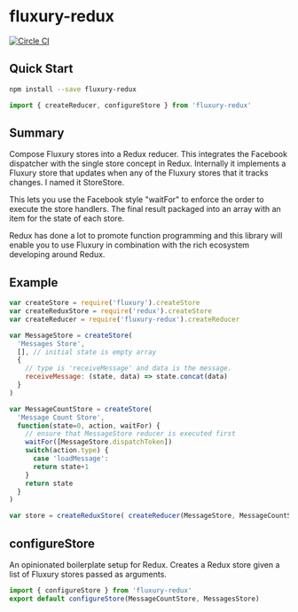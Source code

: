 # fluxury-redux

[![Circle CI](https://circleci.com/gh/FunctionFoundry/fluxury-redux/tree/master.svg?style=svg)](https://circleci.com/gh/FunctionFoundry/fluxury-redux/tree/master)

## Quick Start

```sh
npm install --save fluxury-redux
```

```js
import { createReducer, configureStore } from 'fluxury-redux'
```

## Summary

Compose Fluxury stores into a Redux reducer. This integrates the Facebook dispatcher with the single store concept in Redux. Internally it implements a Fluxury store that updates when any of the Fluxury stores that it tracks changes. I named it StoreStore.

This lets you use the Facebook style "waitFor" to enforce the order to execute the store handlers. The final result packaged into an array with an item for the state of each store.

Redux has done a lot to promote function programming and this library will enable you to use Fluxury in combination with the rich ecosystem developing around Redux.

## Example

```js
var createStore = require('fluxury').createStore
var createReduxStore = require('redux').createStore
var createReducer = require('fluxury-redux').createReducer

var MessageStore = createStore(
  'Messages Store',
  [], // initial state is empty array
  {
    // type is 'receiveMessage' and data is the message.
    receiveMessage: (state, data) => state.concat(data)
  }
)

var MessageCountStore = createStore(
  'Message Count Store',
  function(state=0, action, waitFor) {
    // ensure that MessageStore reducer is executed first
    waitFor([MessageStore.dispatchToken])
    switch(action.type) {
      case 'loadMessage':
      return state+1
    }
    return state
  }
)

var store = createReduxStore( createReducer(MessageStore, MessageCountStore) )
```

## configureStore

  An opinionated boilerplate setup for Redux. Creates a Redux store given
  a list of Fluxury stores passed as arguments.

```js
import { configureStore } from 'fluxury-redux'
export default configureStore(MessageCountStore, MessagesStore)
```

